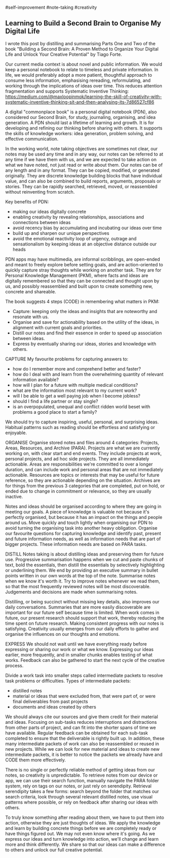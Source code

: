 #self-improvement 
#note-taking
#creativity 

## Learning to Build a Second Brain to Organise My Digital Life

I wrote this post by distilling and summarising Parts One and Two of the book "Building a Second Brain: A Proven Method to Organize Your Digital Life and Unlock Your Creative Potential" by Tiago Forte.  

Our current media context is about novel and public information.  We would keep a personal notebook to relate to timeless and private information.  In life, we would preferably adopt a more patient, thoughtful approach to consume less information, emphasising rereading, reformulating, and working through the implications of ideas over time.  This reduces attention fragmentation and supports Systematic Inventive Thinking:
https://medium.com/@maxloopinmok/learning-the-skill-of-creativity-with-systematic-inventive-thinking-sit-and-then-analysing-its-7d86527cf86

A digital "commonplace book" is a personal digital notebook (PDN), also considered our Second Brain, for study, journaling, organising, and idea generation.  A PDN should last a lifetime of learning and growth.  It is for developing and refining our thinking before sharing with others.  It supports the skills of knowledge workers: idea generation, problem solving, and effective communication. 

In the working world, note taking objectives are sometimes not clear, our notes may be used any time and in any way, our notes can be referred to at any time if we have them with us, and we are expected to take action on what we have noted, not just read or write about them.  Our notes can be of any length and in any format.  They can be copied, modified, or generated originally.  They are discrete knowledge building blocks that have individual value, and can also be combined to build reports, arguments, proposals or stories.  They can be rapidly searched, retrieved, moved, or reassembled without reinventing from scratch.  

Key benefits of PDN: 
* making our ideas digitally concrete
* enabling creativity by revealing relationships, associations and connections between ideas
* avoid recency bias by accumulating and incubating our ideas over time
* build up and sharpen our unique perspectives 
* avoid the emotional reactivity loop of urgency, outrage and sensationalism by keeping ideas at an objective distance outside our heads

PDN apps may have multimedia, are informal scribblings, are open-ended and meant to freely explore before setting goals, and are action-oriented to quickly capture stray thoughts while working on another task.  They are for Personal Knowledge Management (PKM), where facts and ideas are digitally remembered so that they can be connected and thought upon by us, and possibly reassembled and built upon to create something new, concrete and shareable.  

The book suggests 4 steps (CODE) in remembering what matters in PKM:
* Capture: keeping only the ideas and insights that are noteworthy and resonate with us.  
* Organise and save for actionability based on the utility of the ideas, in alignment with current goals and priorities.  
* Distill our notes and find their essence in order to speed up association between ideas.  
* Express by eventually sharing our ideas, stories and knowledge with others.

CAPTURE
My favourite problems for capturing answers to:
* how do I remember more and comprehend better and faster? 
* how do I deal with and learn from the overwhelming quantity of relevant information available?  
* how will I plan for a future with multiple medical conditions?  
* what are the information most relevant to my current work?  
* will I be able to get a well paying job when I become jobless?  
* should I find a life partner or stay single?  
* is an overpopulated, unequal and conflict ridden world beset with problems a good place to start a family?  

We should try to capture inspiring, useful, personal, and surprising ideas.  Habitual patterns such as reading should be effortless and satisfying or enjoyable.  

ORGANISE
Organise stored notes and files around 4 categories: Projects, Areas, Resources, and Archive (PARA).  Projects are what we are currently working on, with clear start and end events.  They include projects at work, personal projects, and ad hoc side projects.  They are all immediately actionable.  Areas are responsibilities we're committed to over a longer duration, and can include work and personal areas that are not immediately actionable.  Resources are topics or interests that may be useful for future reference, so they are actionable depending on the situation.  Archives are for things from the previous 3 categories that are completed, put on hold, or ended due to change in commitment or relevance, so they are usually inactive.  

Notes and ideas should be organised according to where they are going in meeting our goals.  A piece of knowledge is valuable not because it's perfectly organised, but because it has an impact on the things and people around us.  Move quickly and touch lightly when organising our PDN to avoid turning the organising task into another heavy obligation.  Organise our favourite questions for capturing knowledge and identify past, present and future information needs, as well as information needs that are part of bigger projects.  These information needs are based on PARA tasks.  

DISTILL
Notes taking is about distilling ideas and preserving them for future use.  Progressive summarisation happens when we cut and paste chunks of text, bold the essentials, then distill the essentials by selectively highlighting or underlining them.  We end by providing an executive summary in bullet points written in our own words at the top of the note.  Summarise notes when we know it's worth it.  Try to improve notes whenever we read them, so that the most frequently reviewed notes will be most discoverable.  Judgements and decisions are made when summarising notes.  

Distilling, or being succinct without missing key details, also improves our daily conversations.  Summaries that are more easily discoverable are important for our future self because time is limited.  When work comes in future, our present research should support that work, thereby reducing the time spent on future research.  Making consistent progress with our notes is satisfying.  Creativity usually emerges from our daily efforts to gather and organise the influences on our thoughts and emotions.  

EXPRESS
We should not wait until we have everything ready before expressing or sharing our work or what we know.  Expressing our ideas earlier, more frequently, and in smaller chunks enables testing of what works.  Feedback can also be gathered to start the next cycle of the creative process.  

Divide a work task into smaller steps called intermediate packets to resolve task problems or difficulties.  Types of intermediate packets: 
* distilled notes
* material or ideas that were excluded from, that were part of, or were final deliverables from past projects
* documents and ideas created by others

We should always cite our sources and give them credit for their material and ideas.  Focusing on sub-tasks reduces interruptions and distractions from other parts of project, and can fit into the shorter spans of time we have available.  Regular feedback can be obtained for each sub-task completed to ensure that the deliverable is rightly built up.  In addition, these many intermediate packets of work can also be reassembled or reused in new projects.  While we can look for new material and ideas to create new intermediate packets, it is better to notice the packets we already have and CODE them more effectively.  

There is no single or perfectly reliable method of getting ideas from our notes, so creativity is unpredictable.  To retrieve notes from our device or app, we can use their search function, manually navigate the PARA folder system, rely on tags on our notes, or just rely on serendipity.  Retrieval serendipity takes a few forms: search beyond the folder that matches our search criteria, look through several relevant distilled notes, use visual patterns where possible, or rely on feedback after sharing our ideas with others.  

To truly know something after reading about them, we have to put them into action, otherwise they are just thoughts of ideas.  We apply the knowledge and learn by building concrete things before we are completely ready or have things figured out.  We may not even know where it's going.  As we express our ideas and turn knowledge into action, we'll change and learn more and think differently.  We share so that our ideas can make a difference to others and unlock our full creative potential.  











